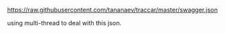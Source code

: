 
https://raw.githubusercontent.com/tananaev/traccar/master/swagger.json

using multi-thread to deal with this json.
